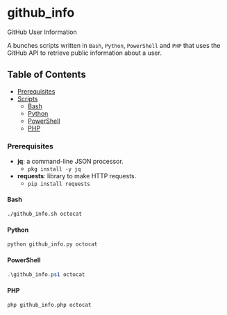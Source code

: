 # github_info
GitHub User Information

A bunches scripts written in `Bash`, `Python`, `PowerShell` and `PHP` that uses the GitHub API to retrieve public information about a user.

## Table of Contents
- [Prerequisites](#prerequisites)
- [Scripts](#scripts)
  - [Bash](#bash)
  - [Python](#python)
  - [PowerShell](#powershell)
  - [PHP](#php)

### Prerequisites

- **jq**: a command-line JSON processor.
  - `pkg install -y jq`
- **requests**: library to make HTTP requests.
  - `pip install requests`

#### Bash
```bash
./github_info.sh octocat
```

#### Python
```python
python github_info.py octocat
```

#### PowerShell
```powershell
.\github_info.ps1 octocat
```

#### PHP
```php
php github_info.php octocat
```
